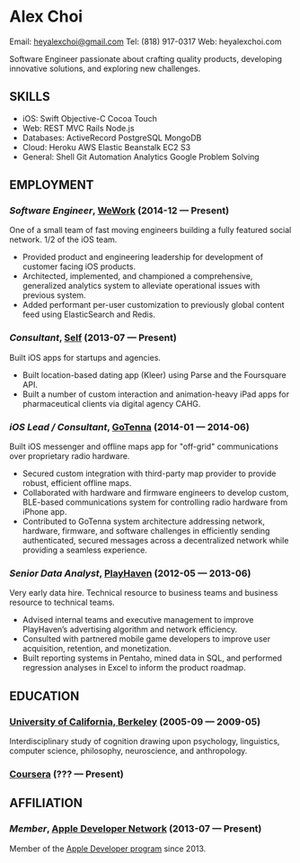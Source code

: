 Alex Choi
============
Email: heyalexchoi@gmail.com
Tel: (818) 917-0317
Web: heyalexchoi.com

Software Engineer passionate about crafting quality products, developing innovative solutions, and exploring new challenges.

## SKILLS

  - iOS: Swift Objective-C Cocoa Touch 
  - Web: REST MVC Rails Node.js 
  - Databases: ActiveRecord PostgreSQL MongoDB 
  - Cloud: Heroku AWS Elastic Beanstalk EC2 S3 
  - General: Shell Git Automation Analytics Google Problem Solving 

## EMPLOYMENT

### *Software Engineer*, [WeWork](https://www.wework.com/) (2014-12 — Present)

One of a small team of fast moving engineers building a fully featured social network. 1/2 of the iOS team.
  - Provided product and engineering leadership for development of customer facing iOS products.
  - Architected, implemented, and championed a comprehensive, generalized analytics system to alleviate operational issues with previous system.
  - Added performant per-user customization to previously global content feed using ElasticSearch and Redis.

### *Consultant*, [Self](https://www.linkedin.com/in/heyalexchoi) (2013-07 — Present)

Built iOS apps for startups and agencies.
  - Built location-based dating app (Kleer) using Parse and the Foursquare API.
  - Built a number of custom interaction and animation-heavy iPad apps for pharmaceutical clients via digital agency CAHG.

### *iOS Lead / Consultant*, [GoTenna](http://www.gotenna.com/) (2014-01 — 2014-06)

Built iOS messenger and offline maps app for "off-grid" communications over proprietary radio hardware.
  - Secured custom integration with third-party map provider to provide robust, efficient offline maps.
  - Collaborated with hardware and firmware engineers to develop custom, BLE-based communications system for controlling radio hardware from iPhone app.
  - Contributed to GoTenna system architecture addressing network, hardware, firmware, and software challenges in efficiently sending authenticated, secured messages across a decentralized network while providing a seamless experience.

### *Senior Data Analyst*, [PlayHaven](http://www.playhaven.com/) (2012-05 — 2013-06)

Very early data hire. Technical resource to business teams and business resource to technical teams.
  - Advised internal teams and executive management to improve PlayHaven’s advertising algorithm and network efficiency.
  - Consulted with partnered mobile game developers to improve user acquisition, retention, and monetization.
  - Built reporting systems in Pentaho, mined data in SQL, and performed regression analyses in Excel to inform the product roadmap.




## EDUCATION

### [University of California, Berkeley](http://cogsci.berkeley.edu//) (2005-09 — 2009-05)

Interdisciplinary study of cognition drawing upon psychology, linguistics, computer science, philosophy, neuroscience, and anthropology.


### [Coursera](https://github.com/heyalexchoi/algorithms) (??? — Present)




## AFFILIATION

### *Member*, [Apple Developer Network](https://developer.apple.com/) (2013-07 — Present)

Member of the [Apple Developer program](https://developer.apple.com/) since 2013.









